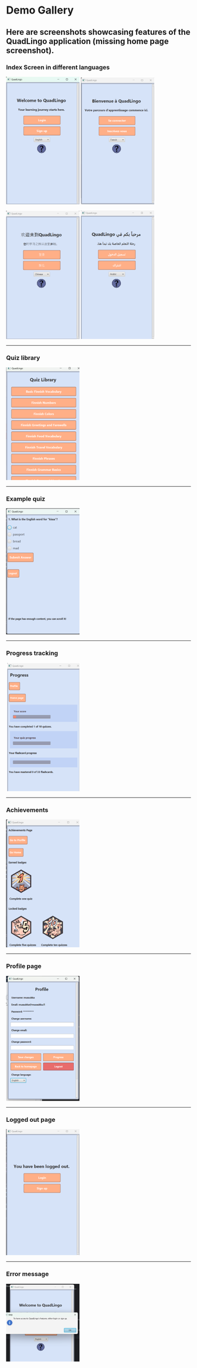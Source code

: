 # Demo Gallery

Here are screenshots showcasing features of the **QuadLingo** application (missing home page screenshot).
---

### Index Screen in different languages

<img src="./demo-images/IndexEnglish.png" width="200"/> <img src="./demo-images/IndexFrench.png" width="200"/>

<img src="./demo-images/IndexChinese.png" width="200"/> <img src="./demo-images/IndexArabic.png" width="200"/>

---

### Quiz library

<img src="./demo-images/QuizLibrary.png" width="200"/>

---

### Example quiz

<img src="./demo-images/QuizExample.png" width="200"/>

---

### Progress tracking

<img src="./demo-images/ProgressPage.png" width="200"/>

---

### Achievements

<img src="./demo-images/Achievements.png" width="200"/>

---

### Profile page

<img src="./demo-images/ProfileEnglish.png" width="200"/>

---

### Logged out page

<img src="./demo-images/LoggedOutPage.png" width="200"/>

---

### Error message

<img src="./demo-images/EnglishError.png" width="200"/>
